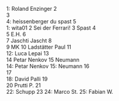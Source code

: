 1: Roland Enzinger
2  
3  
4: heissenberger du spast
5  
1: wita01
2  Sei der Ferrari!
3  Spast
4  
5  E.H.
6  
7  Jaschti Jascht
8  
9  MK
10  Ladstätter Paul
11  
12:  Luca Lepai
13  
14  Petar Nenkov
15  Neumann  
14: Petar Nenkov
15: Neumann
16  
17    
18: David Palli
19  
20  Prutti P.
21  
22: Schupp 
23
24: Marco St.
25: Fabian W.

